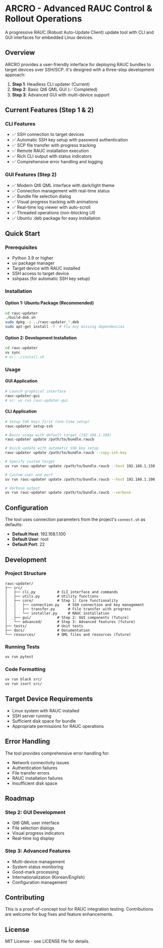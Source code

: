 # ARCRO - Advanced RAUC Control & Rollout Operations

A progressive RAUC (Robust Auto-Update Client) update tool with CLI and GUI interfaces for embedded Linux devices.

## Overview

ARCRO provides a user-friendly interface for deploying RAUC bundles to target devices over SSH/SCP. It's designed with a three-step development approach:

1. **Step 1**: Headless CLI updater (Current)
2. **Step 2**: Basic Qt6 QML GUI (✅ Completed)
3. **Step 3**: Advanced GUI with multi-device support

## Current Features (Step 1 & 2)

### CLI Features

- ✅ SSH connection to target devices
- ✅ Automatic SSH key setup with password authentication
- ✅ SCP file transfer with progress tracking
- ✅ Remote RAUC installation execution
- ✅ Rich CLI output with status indicators
- ✅ Comprehensive error handling and logging

### GUI Features (Step 2)

- ✅ Modern Qt6 QML interface with dark/light theme
- ✅ Connection management with real-time status
- ✅ Bundle file selection dialog
- ✅ Visual progress tracking with animations
- ✅ Real-time log viewer with auto-scroll
- ✅ Threaded operations (non-blocking UI)
- ✅ Ubuntu .deb package for easy installation

## Quick Start

### Prerequisites

- Python 3.9 or higher
- uv package manager
- Target device with RAUC installed
- SSH access to target device
- sshpass (for automatic SSH key setup)

### Installation

#### Option 1: Ubuntu Package (Recommended)

```bash
cd rauc-updater
./build-deb.sh
sudo dpkg -i ../rauc-updater_*.deb
sudo apt-get install -f  # Fix any missing dependencies
```

#### Option 2: Development Installation

```bash
cd rauc-updater
uv sync
# or: ./install.sh
```

### Usage

#### GUI Application

```bash
# Launch graphical interface
rauc-updater-gui
# or: uv run rauc-updater-gui
```

#### CLI Application

```bash
# Setup SSH keys first (one-time setup)
rauc-updater setup-ssh

# Basic usage with default target (192.168.1.100)
rauc-updater update /path/to/bundle.raucb

# Quick update with automatic SSH key setup
rauc-updater update /path/to/bundle.raucb --copy-ssh-key

# Specify custom target
uv run rauc-updater update /path/to/bundle.raucb --host 192.168.1.150

# Custom user and port
uv run rauc-updater update /path/to/bundle.raucb --host 192.168.1.100 --user root --port 22

# Verbose output
uv run rauc-updater update /path/to/bundle.raucb --verbose
```

## Configuration

The tool uses connection parameters from the project's `connect.sh` as defaults:
- **Default Host**: 192.168.1.100
- **Default User**: root  
- **Default Port**: 22

## Development

### Project Structure

```
rauc-updater/
├── src/
│   ├── cli.py          # CLI interface and commands
│   ├── utils.py        # Utility functions
│   ├── core/           # Step 1: Core functionality
│   │   ├── connection.py    # SSH connection and key management
│   │   ├── transfer.py      # File transfer with progress
│   │   └── installer.py     # RAUC installation
│   ├── gui/            # Step 2: GUI components (future)
│   └── advanced/       # Step 3: Advanced features (future)
├── tests/              # Unit tests
├── docs/               # Documentation
└── resources/          # QML files and resources (future)
```

### Running Tests

```bash
uv run pytest
```

### Code Formatting

```bash
uv run black src/
uv run isort src/
```

## Target Device Requirements

- Linux system with RAUC installed
- SSH server running
- Sufficient disk space for bundle
- Appropriate permissions for RAUC operations

## Error Handling

The tool provides comprehensive error handling for:
- Network connectivity issues
- Authentication failures
- File transfer errors
- RAUC installation failures
- Insufficient disk space

## Roadmap

### Step 2: GUI Development
- Qt6 QML user interface
- File selection dialogs
- Visual progress indicators
- Real-time log display

### Step 3: Advanced Features
- Multi-device management
- System status monitoring
- Good-mark processing
- Internationalization (Korean/English)
- Configuration management

## Contributing

This is a proof-of-concept tool for RAUC integration testing. Contributions are welcome for bug fixes and feature enhancements.

## License

MIT License - see LICENSE file for details.